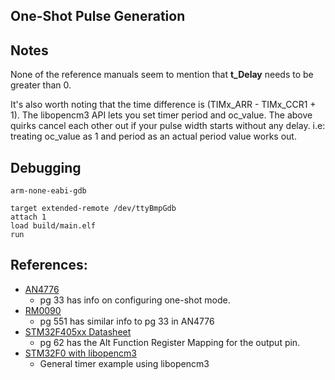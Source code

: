## One-Shot Pulse Generation

## Notes
None of the reference manuals seem to mention that **t_Delay** needs to be greater than 0.

It's also worth noting that the time difference is (TIMx_ARR - TIMx_CCR1 + 1).
The libopencm3 API lets you set timer period and oc_value.
The above quirks cancel each other out if your pulse width starts without any delay.
i.e: treating oc_value as 1 and period as an actual period value works out.


## Debugging

```
arm-none-eabi-gdb

target extended-remote /dev/ttyBmpGdb
attach 1
load build/main.elf
run

```


## References:
* [AN4776](https://www.stmicroelectronics.com.cn/resource/en/application_note/dm00236305-generalpurpose-timer-cookbook-for-stm32-microcontrollers-stmicroelectronics.pdf)
  * pg 33 has info on configuring one-shot mode.
* [RM0090](https://www.st.com/resource/en/reference_manual/dm00031020-stm32f405-415-stm32f407-417-stm32f427-437-and-stm32f429-439-advanced-arm-based-32-bit-mcus-stmicroelectronics.pdf)
  * pg 551 has similar info to pg 33 in AN4776
* [STM32F405xx Datasheet](https://www.st.com/resource/en/datasheet/dm00037051.pdf)
  * pg 62 has the Alt Function Register Mapping for the output pin.
* [STM32F0 with libopencm3](https://bdebyl.net/post/stm32-part1/)
  * General timer example using libopencm3

